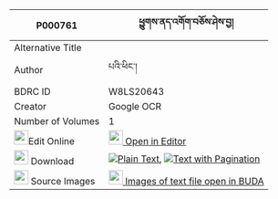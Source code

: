 |P000761|ཕྱུགས་ནད་འགོག་བཅོས་ཤེས་བྱ། 
| --- | --- 
|Alternative Title |
|Author| པའི་ཕིང་།
|BDRC ID | W8LS20643
|Creator | Google OCR
|Number of Volumes| 1
|<img width="25" src="https://img.icons8.com/color/25/000000/edit-property.png">Edit Online| [<img width="25" src="https://avatars.githubusercontent.com/u/45091458?s=200&v=4"> Open in Editor](http://editor.openpecha.org/P000761)
|<img width="25" src="https://img.icons8.com/fluent/48/000000/download-2.png"/>  Download | [![](https://img.icons8.com/color/20/000000/txt.png)Plain Text](https://github.com/Openpecha/P000761/releases/download/v1/chukne_gok_cho_sa_sheja_plain_P000761.zip), [![](https://img.icons8.com/color/20/000000/txt.png)Text with Pagination](https://github.com/Openpecha/P000761/releases/download/v1/chukne_gok_cho_sa_sheja_pages_P000761.zip)
|<img width="25" src="https://img.icons8.com/plasticine/100/000000/pictures-folder.png"/>  Source Images | [<img width="25" src="https://library.bdrc.io/icons/BUDA-small.svg"> Images of text file open in BUDA](https://library.bdrc.io/show/bdr:W8LS20643)